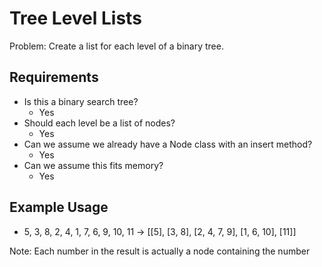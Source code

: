 # Tree Level Lists

Problem: Create a list for each level of a binary tree.

## Requirements

- Is this a binary search tree?
  - Yes
- Should each level be a list of nodes?
  - Yes
- Can we assume we already have a Node class with an insert method?
  - Yes
- Can we assume this fits memory?
  - Yes

## Example Usage

- 5, 3, 8, 2, 4, 1, 7, 6, 9, 10, 11 -> [[5], [3, 8], [2, 4, 7, 9], [1, 6, 10], [11]]

Note: Each number in the result is actually a node containing the number
